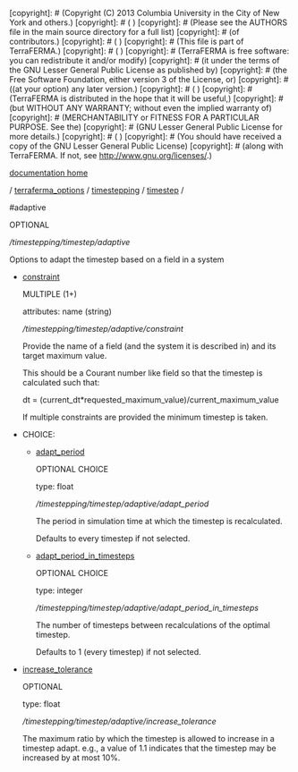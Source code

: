 [copyright]: # (Copyright (C) 2013 Columbia University in the City of New York and others.)
[copyright]: # ( )
[copyright]: # (Please see the AUTHORS file in the main source directory for a full list)
[copyright]: # (of contributors.)
[copyright]: # ( )
[copyright]: # (This file is part of TerraFERMA.)
[copyright]: # ( )
[copyright]: # (TerraFERMA is free software: you can redistribute it and/or modify)
[copyright]: # (it under the terms of the GNU Lesser General Public License as published by)
[copyright]: # (the Free Software Foundation, either version 3 of the License, or)
[copyright]: # ((at your option) any later version.)
[copyright]: # ( )
[copyright]: # (TerraFERMA is distributed in the hope that it will be useful,)
[copyright]: # (but WITHOUT ANY WARRANTY; without even the implied warranty of)
[copyright]: # (MERCHANTABILITY or FITNESS FOR A PARTICULAR PURPOSE. See the)
[copyright]: # (GNU Lesser General Public License for more details.)
[copyright]: # ( )
[copyright]: # (You should have received a copy of the GNU Lesser General Public License)
[copyright]: # (along with TerraFERMA. If not, see <http://www.gnu.org/licenses/>.)

[documentation home](Documentation)

/ [terraferma_options](../../../terraferma_options.md) / [timestepping](../../timestepping.md) / [timestep](../timestep.md) /

#adaptive

OPTIONAL 

*/timestepping/timestep/adaptive*

Options to adapt the timestep based on a field in a system

* [constraint](adaptive/constraint.md "child")

    MULTIPLE (1+) 

    attributes: name (string) 

    */timestepping/timestep/adaptive/constraint*

    Provide the name of a field (and the system it is described in) and its target maximum value.
    
    This should be a Courant number like field so that the timestep is calculated such that:
    
    dt = (current_dt*requested_maximum_value)/current_maximum_value
    
    If multiple constraints are provided the minimum timestep is taken.

* CHOICE:
    * [adapt_period](adaptive/adapt_period.md "child")

        OPTIONAL CHOICE 

        type: float

        */timestepping/timestep/adaptive/adapt_period*

        The period in simulation time at which the timestep is recalculated.
        
        Defaults to every timestep if not selected.

    * [adapt_period_in_timesteps](adaptive/adapt_period_in_timesteps.md "child")

        OPTIONAL CHOICE 

        type: integer

        */timestepping/timestep/adaptive/adapt_period_in_timesteps*

        The number of timesteps between recalculations of the optimal timestep.
        
        Defaults to 1 (every timestep) if not selected.

* [increase_tolerance](adaptive/increase_tolerance.md "child")

    OPTIONAL 

    type: float

    */timestepping/timestep/adaptive/increase_tolerance*

    The maximum ratio by which the timestep is allowed
    to increase in a timestep adapt. e.g., a value of
    1.1 indicates that the timestep may be increased by
    at most 10%.

[autogenerated]: # (This file was automatically generated from the schema file:/home/cwilson/repos/github/TerraFERMA/TerraFERMA/buckettools/schemas/timestepping.rng.)

